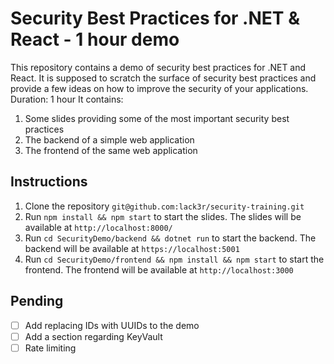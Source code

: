 # Security Best Practices for .NET & React - 1 hour demo
This repository contains a demo of security best practices for .NET and React.
It is supposed to scratch the surface of security best practices and provide a few ideas on how to improve the security of your applications.
Duration: 1 hour
It contains:
1. Some slides providing some of the most important security best practices
2. The backend of a simple web application
3. The frontend of the same web application

## Instructions
1. Clone the repository `git@github.com:lack3r/security-training.git`
2. Run `npm install && npm start` to start the slides. The slides will be available at `http://localhost:8000/`
3. Run `cd SecurityDemo/backend && dotnet run` to start the backend. The backend will be available at `https://localhost:5001`
4. Run `cd SecurityDemo/frontend && npm install && npm start` to start the frontend. The frontend will be available at `http://localhost:3000`

## Pending
- [ ] Add replacing IDs with UUIDs to the demo
- [ ] Add a section regarding KeyVault
- [ ] Rate limiting
